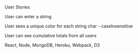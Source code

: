 User Stories

User can enter a string

User sees a unique color for each string char - caseInsensitive

User can see cumulative totals from all users


React, Node, MongoDB, Heroku, Webpack, D3
